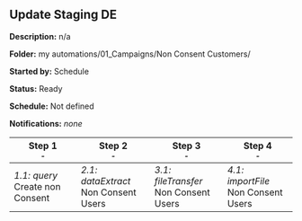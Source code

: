 ## Update Staging DE

**Description:** n/a

**Folder:** my automations/01_Campaigns/Non Consent Customers/

**Started by:** Schedule

**Status:** Ready

**Schedule:** Not defined

**Notifications:** _none_


| Step 1<br>_<small>-</small>_ | Step 2<br>_<small>-</small>_ | Step 3<br>_<small>-</small>_ | Step 4<br>_<small>-</small>_ |
| --- | --- | --- | --- |
| _1.1: query_<br>Create non Consent | _2.1: dataExtract_<br>Non Consent Users | _3.1: fileTransfer_<br>Non Consent Users | _4.1: importFile_<br>Non Consent Users |

